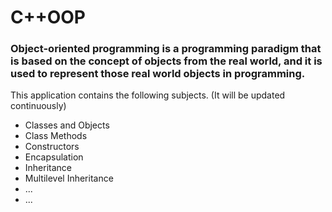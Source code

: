 # C++OOP

### Object-oriented programming is a programming paradigm that is based on the concept of objects from the real world, and it is used to represent those real world objects in programming.

This application contains the following subjects.
(It will be updated continuously)

* Classes and Objects
* Class Methods
* Constructors
* Encapsulation 
* Inheritance 
* Multilevel Inheritance
* ...
* ...

